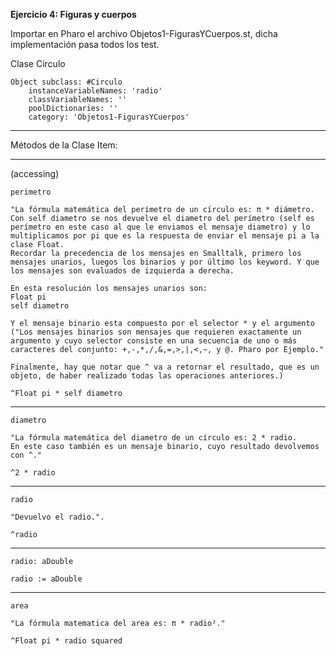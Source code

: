 **Ejercicio 4: Figuras y cuerpos**

Importar en Pharo el archivo Objetos1-FigurasYCuerpos.st, dicha implementación pasa todos los test.

Clase Circulo

    Object subclass: #Circulo
	    instanceVariableNames: 'radio'
	    classVariableNames: ''
	    poolDictionaries: ''
	    category: 'Objetos1-FigurasYCuerpos'

---------------------------------------------------------------------------------

Métodos de la Clase Item:

---------------------------------------------------------------------------------
(accessing)

    perimetro

    "La fórmula matemática del perímetro de un círculo es: π * diámetro.
    Con self diametro se nos devuelve el diametro del perímetro (self es perímetro en este caso al que le enviamos el mensaje diametro) y lo multiplicamos por pi que es la respuesta de enviar el mensaje pi a la clase Float.
    Recordar la precedencia de los mensajes en Smalltalk, primero los mensajes unarios, luegos los binarios y por último los keyword. Y que los mensajes son evaluados de izquierda a derecha.
    
    En esta resolución los mensajes unarios son:
    Float pi
    self diametro
    
    Y el mensaje binario esta compuesto por el selector * y el argumento ("Los mensajes binarios son mensajes que requieren exactamente un argumento y cuyo selector consiste en una secuencia de uno o más caracteres del conjunto: +,-,*,/,&,=,>,|,<,∼, y @. Pharo por Ejemplo."
    
    Finalmente, hay que notar que ^ va a retornar el resultado, que es un objeto, de haber realizado todas las operaciones anteriores.)
    
    ^Float pi * self diametro
 
-------------------------------------------------------------------------------------------

    diametro

    "La fórmula matemática del diametro de un círculo es: 2 * radio.
    En este caso también es un mensaje binario, cuyo resultado devolvemos con ^."
    
    ^2 * radio
    
-------------------------------------------------------------------------------------------

    radio

    "Devuelvo el radio.".
    
    ^radio

-------------------------------------------------------------------------------------------

    radio: aDouble

    radio := aDouble

-------------------------------------------------------------------------------------------

    area
    
    "La fórmula matematica del area es: π * radio²."
    
    ^Float pi * radio squared
